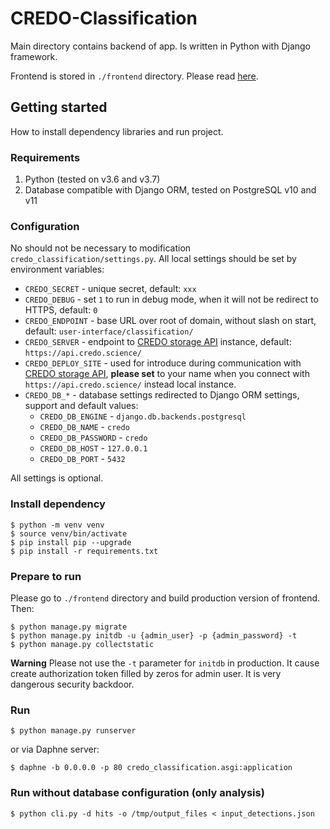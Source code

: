 # CREDO-Classification

Main directory contains backend of app. Is written in Python with Django framework.

Frontend is stored in `./frontend` directory. Please read [here](frontend/README.md).

## Getting started

How to install dependency libraries and run project.

### Requirements

1. Python (tested on v3.6 and v3.7)
2. Database compatible with Django ORM, tested on PostgreSQL v10 and v11

### Configuration

No should not be necessary to modification `credo_classification/settings.py`.
All local settings should be set by environment variables:
* `CREDO_SECRET` - unique secret, default: `xxx`
* `CREDO_DEBUG` - set `1` to run in debug mode, when it will not be redirect to HTTPS, default: `0`
* `CREDO_ENDPOINT` - base URL over root of domain, without slash on start, default: `user-interface/classification/`
* `CREDO_SERVER` - endpoint to [CREDO storage API](https://github.com/credo-science/credo-webapp) instance, default: `https://api.credo.science/`
* `CREDO_DEPLOY_SITE` - used for introduce during communication with [CREDO storage API](https://github.com/credo-science/credo-webapp), **please set** to your name when you connect with `https://api.credo.science/` instead local instance.
* `CREDO_DB_*` - database settings redirected to Django ORM settings, support and default values:
  * `CREDO_DB_ENGINE` - `django.db.backends.postgresql`
  * `CREDO_DB_NAME` - `credo`
  * `CREDO_DB_PASSWORD` - `credo`
  * `CREDO_DB_HOST` - `127.0.0.1`
  * `CREDO_DB_PORT` - `5432`

All settings is optional.


### Install dependency

```shell script
$ python -m venv venv
$ source venv/bin/activate
$ pip install pip --upgrade
$ pip install -r requirements.txt
```

### Prepare to run

Please go to `./frontend` directory and build production version of frontend. Then:

```shell script
$ python manage.py migrate
$ python manage.py initdb -u {admin_user} -p {admin_password} -t
$ python manage.py collectstatic
```

**Warning** Please not use the `-t` parameter for `initdb` in production. It cause create authorization token filled by zeros for admin user. It is very dangerous security backdoor. 
 
### Run

```shell script
$ python manage.py runserver
```

or via Daphne server:

```shell script
$ daphne -b 0.0.0.0 -p 80 credo_classification.asgi:application
```

### Run without database configuration (only analysis)

```shell script
$ python cli.py -d hits -o /tmp/output_files < input_detections.json
```
